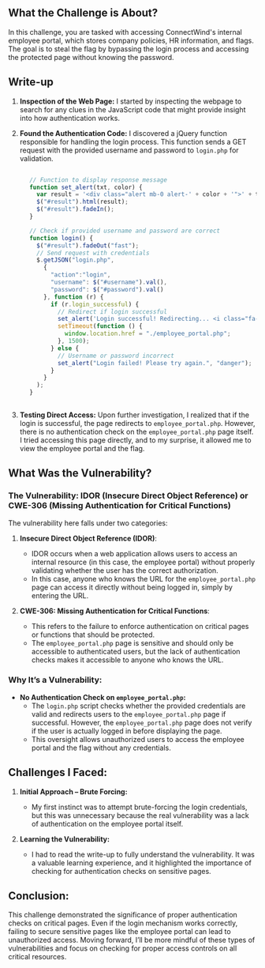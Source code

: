 ## What the Challenge is About?

In this challenge, you are tasked with accessing ConnectWind's internal employee portal, which stores company policies, HR information, and flags. The goal is to steal the flag by bypassing the login process and accessing the protected page without knowing the password.

## Write-up

1. **Inspection of the Web Page:** I started by inspecting the webpage to search for any clues in the JavaScript code that might provide insight into how authentication works.
    
2. **Found the Authentication Code:** I discovered a jQuery function responsible for handling the login process. This function sends a GET request with the provided username and password to `login.php` for validation.
    


```Javascript

      // Function to display response message
      function set_alert(txt, color) {
        var result = '<div class="alert mb-0 alert-' + color + '">' + txt + '</div>';
        $("#result").html(result);
        $("#result").fadeIn();
      }

      // Check if provided username and password are correct
      function login() {
        $("#result").fadeOut("fast");
        // Send request with credentials
        $.getJSON("login.php",
          {
            "action":"login",
            "username": $("#username").val(),
            "password": $("#password").val()
          }, function (r) {
            if (r.login_successful) {
              // Redirect if login successful
              set_alert('Login successful! Redirecting... <i class="fa-solid fa-spinner fa-spin"></i>', "success");
              setTimeout(function () {
                window.location.href = "./employee_portal.php";
              }, 1500);
            } else {
              // Username or password incorrect
              set_alert("Login failed! Please try again.", "danger");
            }
          }
        );
      }
    
```

3. **Testing Direct Access:** Upon further investigation, I realized that if the login is successful, the page redirects to `employee_portal.php`. However, there is no authentication check on the `employee_portal.php` page itself. I tried accessing this page directly, and to my surprise, it allowed me to view the employee portal and the flag.

## What Was the Vulnerability?

### The Vulnerability: **IDOR (Insecure Direct Object Reference) or CWE-306 (Missing Authentication for Critical Functions)**

The vulnerability here falls under two categories:

1. **Insecure Direct Object Reference (IDOR)**:
    - IDOR occurs when a web application allows users to access an internal resource (in this case, the employee portal) without properly validating whether the user has the correct authorization.
    - In this case, anyone who knows the URL for the `employee_portal.php` page can access it directly without being logged in, simply by entering the URL.

2. **CWE-306: Missing Authentication for Critical Functions**:
    - This refers to the failure to enforce authentication on critical pages or functions that should be protected.
    - The `employee_portal.php` page is sensitive and should only be accessible to authenticated users, but the lack of authentication checks makes it accessible to anyone who knows the URL.

### Why It’s a Vulnerability:

- **No Authentication Check on `employee_portal.php`:**
    - The `login.php` script checks whether the provided credentials are valid and redirects users to the `employee_portal.php` page if successful. However, the `employee_portal.php` page does not verify if the user is actually logged in before displaying the page.
    - This oversight allows unauthorized users to access the employee portal and the flag without any credentials.

## Challenges I Faced:

1. **Initial Approach – Brute Forcing:**
    
    - My first instinct was to attempt brute-forcing the login credentials, but this was unnecessary because the real vulnerability was a lack of authentication on the employee portal itself.
2. **Learning the Vulnerability:**
    
    - I had to read the write-up to fully understand the vulnerability. It was a valuable learning experience, and it highlighted the importance of checking for authentication checks on sensitive pages.

## Conclusion:

This challenge demonstrated the significance of proper authentication checks on critical pages. Even if the login mechanism works correctly, failing to secure sensitive pages like the employee portal can lead to unauthorized access. Moving forward, I’ll be more mindful of these types of vulnerabilities and focus on checking for proper access controls on all critical resources.

